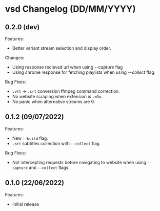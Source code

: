 # vsd Changelog (DD/MM/YYYY)

## 0.2.0 (dev)

Features:

- Better variant stream selection and display order.

Changes:

- Using response recieved url when using *--capture* flag
- Using chrome response for fetching playlists when using *--collect* flag.

Bug Fixes:

- `.vtt` -> `.srt` conversion ffmpeg command correction.
- No website scraping when extension is `.m3u`.
- No panic when alternative streams are 0.

## 0.1.2 (09/07/2022)

Features:

- New `--build` flag.
- `.srt` subtitles collection with `--collect` flag.

Bug Fixes:

- Not intercepting requests before navigating to website when using `--capture` and `--collect` flags.

## 0.1.0 (22/06/2022)

Features:

- Initial release
